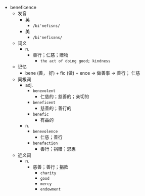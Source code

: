 - beneficence
  - 发音
    - 英
      - `/bi'nefisns/`
    - 美
      - `/bi'nefisəns/`
  - 词义
    - n.
      - 善行；仁慈；赠物
        - `the act of doing good; kindness `
  - 记忆
    - bene (善， 好) + fic (做) + ence → 做善事 → 善行； 仁慈
  - 同根词
    - adj.
      - `benevolent`
        - 仁慈的；慈善的；亲切的
      - `beneficent`
        - 慈善的；善行的
      - `benefic`
        - 有益的
    - n.
      - `benevolence`
        - 仁慈；善行
      - `benefaction`
        - 善行；捐赠；恩惠
  - 近义词
    - n.
      - 慈善；善行；捐款
        - `charity`
        - `good`
        - `mercy`
        - `endowment`
